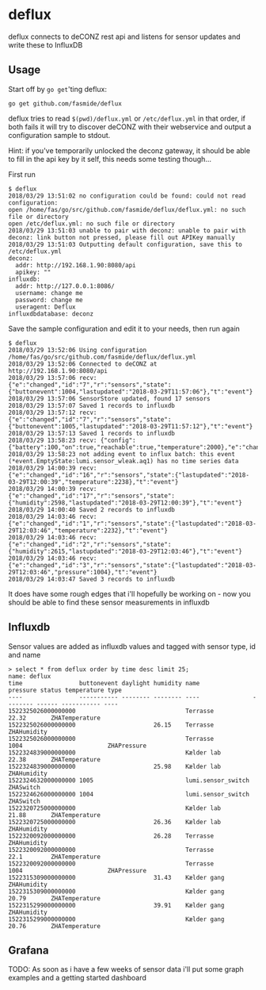 # deflux
deflux connects to deCONZ rest api and listens for sensor updates and write these to InfluxDB

## Usage

Start off by `go get`'ting deflux:

```
go get github.com/fasmide/deflux
```

deflux tries to read `$(pwd)/deflux.yml` or `/etc/deflux.yml` in that order, if both fails it will try to discover deCONZ with their webservice and output a configuration sample to stdout. 

Hint: if you've temporarily unlocked the deconz gateway, it should be able to fill in the api key by it self, this needs some testing though...

First run

```
$ deflux
2018/03/29 13:51:02 no configuration could be found: could not read configuration: 
open /home/fas/go/src/github.com/fasmide/deflux/deflux.yml: no such file or directory
open /etc/deflux.yml: no such file or directory
2018/03/29 13:51:03 unable to pair with deconz: unable to pair with deconz: link button not pressed, please fill out APIKey manually
2018/03/29 13:51:03 Outputting default configuration, save this to /etc/deflux.yml
deconz:
  addr: http://192.168.1.90:8080/api
  apikey: ""
influxdb:
  addr: http://127.0.0.1:8086/
  username: change me
  password: change me
  useragent: Deflux
influxdbdatabase: deconz
```

Save the sample configuration and edit it to your needs, then run again

```
$ deflux 
2018/03/29 13:52:06 Using configuration /home/fas/go/src/github.com/fasmide/deflux/deflux.yml
2018/03/29 13:52:06 Connected to deCONZ at http://192.168.1.90:8080/api
2018/03/29 13:57:06 recv: {"e":"changed","id":"7","r":"sensors","state":{"buttonevent":1004,"lastupdated":"2018-03-29T11:57:06"},"t":"event"}
2018/03/29 13:57:06 SensorStore updated, found 17 sensors
2018/03/29 13:57:07 Saved 1 records to influxdb
2018/03/29 13:57:12 recv: {"e":"changed","id":"7","r":"sensors","state":{"buttonevent":1005,"lastupdated":"2018-03-29T11:57:12"},"t":"event"}
2018/03/29 13:57:13 Saved 1 records to influxdb
2018/03/29 13:58:23 recv: {"config":{"battery":100,"on":true,"reachable":true,"temperature":2000},"e":"changed","id":"6","r":"sensors","t":"event"}
2018/03/29 13:58:23 not adding event to influx batch: this event (*event.EmptyState:lumi.sensor_wleak.aq1) has no time series data
2018/03/29 14:00:39 recv: {"e":"changed","id":"16","r":"sensors","state":{"lastupdated":"2018-03-29T12:00:39","temperature":2238},"t":"event"}
2018/03/29 14:00:39 recv: {"e":"changed","id":"17","r":"sensors","state":{"humidity":2598,"lastupdated":"2018-03-29T12:00:39"},"t":"event"}
2018/03/29 14:00:40 Saved 2 records to influxdb
2018/03/29 14:03:46 recv: {"e":"changed","id":"1","r":"sensors","state":{"lastupdated":"2018-03-29T12:03:46","temperature":2232},"t":"event"}
2018/03/29 14:03:46 recv: {"e":"changed","id":"2","r":"sensors","state":{"humidity":2615,"lastupdated":"2018-03-29T12:03:46"},"t":"event"}
2018/03/29 14:03:46 recv: {"e":"changed","id":"3","r":"sensors","state":{"lastupdated":"2018-03-29T12:03:46","pressure":1004},"t":"event"}
2018/03/29 14:03:47 Saved 3 records to influxdb
```

It does have some rough edges that i'll hopefully be working on - now you should be able to find these sensor measurements in influxdb

## Influxdb

Sensor values are added as influxdb values and tagged with sensor type, id and name

```
> select * from deflux order by time desc limit 25;
name: deflux
time                buttonevent daylight humidity name               pressure status temperature type
----                ----------- -------- -------- ----               -------- ------ ----------- ----
1522325026000000000                               Terrasse                           22.32       ZHATemperature
1522325026000000000                      26.15    Terrasse                                       ZHAHumidity
1522325026000000000                               Terrasse           1004                        ZHAPressure
1522324839000000000                               Kælder lab                         22.38       ZHATemperature
1522324839000000000                      25.98    Kælder lab                                     ZHAHumidity
1522324632000000000 1005                          lumi.sensor_switch                             ZHASwitch
1522324626000000000 1004                          lumi.sensor_switch                             ZHASwitch
1522320725000000000                               Kælder lab                         21.88       ZHATemperature
1522320725000000000                      26.36    Kælder lab                                     ZHAHumidity
1522320092000000000                      26.28    Terrasse                                       ZHAHumidity
1522320092000000000                               Terrasse                           22.1        ZHATemperature
1522320092000000000                               Terrasse           1004                        ZHAPressure
1522315309000000000                      31.43    Kælder gang                                    ZHAHumidity
1522315309000000000                               Kælder gang                        20.79       ZHATemperature
1522315299000000000                      39.91    Kælder gang                                    ZHAHumidity
1522315299000000000                               Kælder gang                        20.76       ZHATemperature
``` 

## Grafana

TODO: As soon as i have a few weeks of sensor data i'll put some graph examples and a getting started dashboard